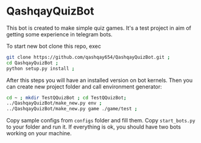 # QashqayQuizBot

This bot is created to make simple quiz games.
It's a test project in aim of getting some experience in
telegram bots.

To start new bot clone this repo, exec 
```bash
git clone https://github.com/qashqay654/QashqayQuizBot.git ;
cd QashqayQuizBot ;
python setup.py install ;
```
After this steps you will have an installed version on bot kernels.
Then you can create new project folder and call environment generator:
```bash
cd ~ ; mkdir TestQQuizBot ; cd TestQQuizBot;
../QashqayQuizBot/make_new.py env ;
../QashqayQuizBot/make_new.py game ./game/test ; 
```

Copy sample configs from `configs` folder and fill them.
Copy `start_bots.py` to your folder and run it. If everything is ok, 
you should have two bots working on your machine.